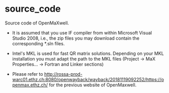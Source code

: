 # source_code
Source code of OpenMaXwell.

* It is assumed that you use IF compiler from within Microsoft Visual Studio 2008, i.e., the zip files you may download contain the corresponding *.sln files.

* Intel's MKL is used for fast QR matrix solutions. Depending on your MKL installation you must adapt the path to the MKL files (Project -> MaX Properties... -> Fortran and Linker sections)

* Please refer to http://rossa-prod-warc01.ethz.ch:8080/openwayback/wayback/20181119092252/https://openmax.ethz.ch/ for the previous website of OpenMaxwell.
